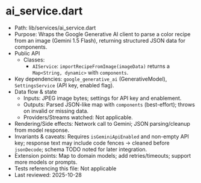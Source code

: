 # ai_service.dart

- Path: lib/services/ai_service.dart
- Purpose: Wraps the Google Generative AI client to parse a color recipe from an image (Gemini 1.5 Flash), returning structured JSON data for components.
- Public API
  - Classes:
    - `AIService`: `importRecipeFromImage(imageData)` returns a `Map<String, dynamic>` with `components`.
- Key dependencies: `google_generative_ai` (GenerativeModel), `SettingsService` (API key, enabled flag).
- Data flow & state
  - Inputs: JPEG image bytes; settings for API key and enablement.
  - Outputs: Parsed JSON-like map with `components` (best-effort); throws on invalid or missing data.
  - Providers/Streams watched: Not applicable.
- Rendering/Side effects: Network call to Gemini; JSON parsing/cleanup from model response.
- Invariants & caveats: Requires `isGeminiApiEnabled` and non-empty API key; response text may include code fences → cleaned before `jsonDecode`; schema TODO noted for later integration.
- Extension points: Map to domain models; add retries/timeouts; support more models or prompts.
- Tests referencing this file: Not applicable
- Last reviewed: 2025-10-28
